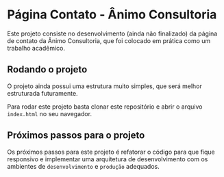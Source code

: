 # Página Contato - Ânimo Consultoria

Este projeto consiste no desenvolvimento (ainda não finalizado) da página de contato da Ânimo Consultoria, que foi colocado em prática como um trabalho acadêmico.

## Rodando o projeto
O projeto ainda possui uma estrutura muito simples, que será melhor estruturada futuramente.

Para rodar este projeto basta clonar este repositório e abrir o arquivo `index.html` no seu navegador.  

## Próximos passos para o projeto
Os próximos passos para este projeto é refatorar o código para que fique responsivo e implementar uma arquitetura de desenvolvimento com os ambientes de `desenvolvimento` e `produção` adequados.
